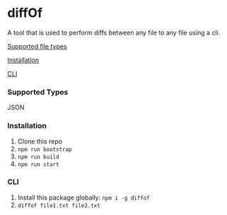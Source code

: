 # diffOf

A tool that is used to perform diffs between any file to any file using a cli.

[Supported file types](#supported-types)

[Installation](#installation)

[CLI](#cli)

### Supported Types
JSON

### Installation
1. Clone this repo
2. `npm run bootstrap`
3. `npm run build`
4. `npm run start`

### CLI
1. Install this package globally: `npm i -g diffof`
2. `diffof file1.txt file2.txt`
